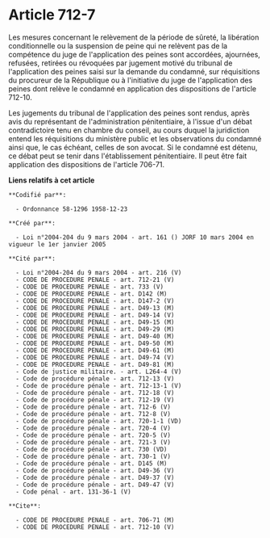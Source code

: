 # Article 712-7

Les mesures concernant le relèvement de la période de sûreté, la libération conditionnelle ou la suspension de peine qui ne
relèvent pas de la compétence du juge de l'application des peines sont accordées, ajournées, refusées, retirées ou révoquées
par jugement motivé du tribunal de l'application des peines saisi sur la demande du condamné, sur réquisitions du procureur
de la République ou à l'initiative du juge de l'application des peines dont relève le condamné en application des
dispositions de l'article 712-10.

Les jugements du tribunal de l'application des peines sont rendus, après avis du représentant de l'administration
pénitentiaire, à l'issue d'un débat contradictoire tenu en chambre du conseil, au cours duquel la juridiction entend les
réquisitions du ministère public et les observations du condamné ainsi que, le cas échéant, celles de son avocat. Si le
condamné est détenu, ce débat peut se tenir dans l'établissement pénitentiaire. Il peut être fait application des
dispositions de l'article 706-71.

**Liens relatifs à cet article**

	**Codifié par**:

	  - Ordonnance 58-1296 1958-12-23

	**Créé par**:

	  - Loi n°2004-204 du 9 mars 2004 - art. 161 () JORF 10 mars 2004 en vigueur le 1er janvier 2005

	**Cité par**:

	  - Loi n°2004-204 du 9 mars 2004 - art. 216 (V)
	  - CODE DE PROCEDURE PENALE - art. 712-21 (V)
	  - CODE DE PROCEDURE PENALE - art. 733 (V)
	  - CODE DE PROCEDURE PENALE - art. D142 (M)
	  - CODE DE PROCEDURE PENALE - art. D147-2 (V)
	  - CODE DE PROCEDURE PENALE - art. D49-13 (M)
	  - CODE DE PROCEDURE PENALE - art. D49-14 (V)
	  - CODE DE PROCEDURE PENALE - art. D49-15 (M)
	  - CODE DE PROCEDURE PENALE - art. D49-29 (M)
	  - CODE DE PROCEDURE PENALE - art. D49-40 (M)
	  - CODE DE PROCEDURE PENALE - art. D49-50 (M)
	  - CODE DE PROCEDURE PENALE - art. D49-61 (M)
	  - CODE DE PROCEDURE PENALE - art. D49-74 (V)
	  - CODE DE PROCEDURE PENALE - art. D49-81 (M)
	  - Code de justice militaire. - art. L264-4 (V)
	  - Code de procédure pénale - art. 712-13 (V)
	  - Code de procédure pénale - art. 712-13-1 (V)
	  - Code de procédure pénale - art. 712-18 (V)
	  - Code de procédure pénale - art. 712-19 (V)
	  - Code de procédure pénale - art. 712-6 (V)
	  - Code de procédure pénale - art. 712-8 (V)
	  - Code de procédure pénale - art. 720-1-1 (VD)
	  - Code de procédure pénale - art. 720-4 (V)
	  - Code de procédure pénale - art. 720-5 (V)
	  - Code de procédure pénale - art. 721-3 (V)
	  - Code de procédure pénale - art. 730 (VD)
	  - Code de procédure pénale - art. 730-1 (V)
	  - Code de procédure pénale - art. D145 (M)
	  - Code de procédure pénale - art. D49-36 (V)
	  - Code de procédure pénale - art. D49-37 (V)
	  - Code de procédure pénale - art. D49-47 (V)
	  - Code pénal - art. 131-36-1 (V)

	**Cite**:

	  - CODE DE PROCEDURE PENALE - art. 706-71 (M)
	  - CODE DE PROCEDURE PENALE - art. 712-10 (V)
